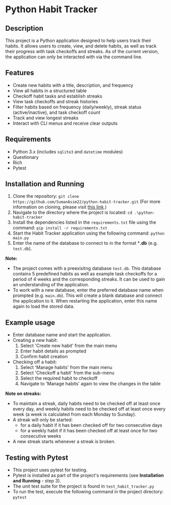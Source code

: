 # Python Habit Tracker

## Description
This project is a Python application designed to help users track their habits. 
It allows users to create, view, and delete habits, as well as track their progress with task checkoffs and streaks.
As of the current version, the application can only be interacted with via the command line.

## Features 
- Create new habits with a title, description, and frequency
- View all habits in a structured table
- Checkoff habit tasks and establish streaks
- View task checkoffs and streak histories
- Filter habits based on frequency (daily/weekly), streak status (active/inactive), and task checkoff count
- Track and view longest streaks
- Interact with CLI menus and receive clear outputs

## Requirements 
- Python 3.x (includes `sqlite3` and `datetime` modules)
- Questionary
- Rich
- Pytest

## Installation and Running
1. Clone the repository:
   `git clone https://github.com/SumanAsim22/python-habit-tracker.git`
   (For more information on cloning, please visit [this link](https://docs.github.com/en/repositories/creating-and-managing-repositories/cloning-a-repository).)
3. Navigate to the directory where the project is located: `cd .\python-habit-tracker`
4. Install the dependencies listed in the `requirements.txt` file using the command: `pip install -r requirements.txt`
5. Start the Habit Tracker application using the following command: `python main.py`
6. Enter the name of the database to connect to in the format ***.db** (e.g. `test.db`).

**Note:**
- The project comes with a preexisitng database `test.db`. This database contains 5 predefined habits as well as example task checkoffs for a period of 4 weeks and the corresponding streaks. It can be used to gain an understanding of the application.
- To work with a new database, enter the preferred database name when prompted (e.g. `main.db`). This will create a blank database and connect the application to it. When restarting the application, enter this name again to load the stored data.

## Example usage
- Enter database name and start the application.
- Creating a new habit: 
    1. Select 'Create new habit' from the main menu 
    2. Enter habit details as prompted 
    3. Confirm habit creation
- Checking off a habit: 
    1. Select 'Manage habits' from the main menu 
    2. Select 'Checkoff a habit' from the sub-menu 
    3. Select the required habit to checkoff 
    4. Navigate to 'Manage habits' again to view the changes in the table

**Note on streaks:** 
- To maintain a streak, daily habits need to be checked off at least once every day, and weekly habits need to be checked off at least once every week (a week is calculated from each Monday to Sunday). 
- A streak will only be started:
    - for a daily habit if it has been checked off for two consecutive days
    - for a weekly habit if it has been checked off at least once for two consecutive weeks
- A new streak starts whenever a streak is broken.

## Testing with Pytest
- This project uses pytest for testing. 
- Pytest is installed as part of the project's requirements (see **Installation and Running** - step 3).
- The unit test suite for the project is found in `test_habit_tracker.py`
- To run the test, execute the following command in the project directory: `pytest`

